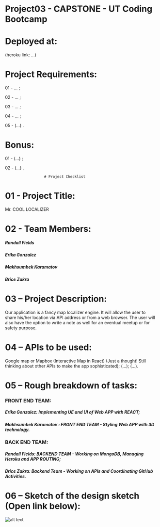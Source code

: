 
# Project03 - CAPSTONE - UT Coding Bootcamp




# Deployed at: 

(heroku link: ...)




# Project Requirements:


 01 - ... ;

 02 - ... ;

 03 - ... ;

 04 - ... ;

 05 - (...) .







# Bonus:


 01 - (...) ;

 02 - (...) .





                      # Project Checklist



# 01 - Project Title: 

Mr. COOL LOCALIZER


# 02 - Team Members:

##### Randall Fields
##### Erika Gonzalez
##### Makhsumbek Karamatov
##### Brice Zakra


# 03 – Project Description:

Our application is a fancy map localizer engine. It will allow the user to share his/her location via API address or from a web browser. The user will also have the option to write a note as well for an eventual meetup or for safety purpose.



# 04 – APIs to be used:

Google map or Mapbox (Interactive Map in React) (Just a thought! Still thinking about other APIs to make the app sophisticated); 
(...);
(...).



# 05 – Rough breakdown of tasks:

### FRONT END TEAM:

##### Erika Gonzalez: Implementing UE and UI of Web APP with REACT;
##### Makhsumbek Karamatov : FRONT END TEAM - Styling Web APP with 3D technology.

### BACK END TEAM:

##### Randall Fields: BACKEND TEAM - Working on MongoDB, Managing Heroku and APP ROUTING;
##### Brice Zakra: Backend Team - Working on APIs and Coordinating GitHub Activities.



# 06 – Sketch of the design sketch (Open link below):

![alt text](...)








